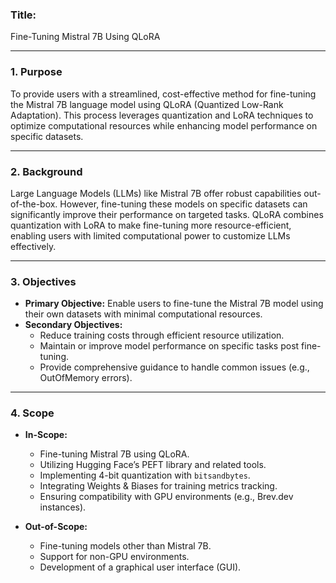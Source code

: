 
### **Title:**  
Fine-Tuning Mistral 7B Using QLoRA 

---

### **1. Purpose**

To provide users with a streamlined, cost-effective method for fine-tuning the Mistral 7B language model using QLoRA (Quantized Low-Rank Adaptation). This process leverages quantization and LoRA techniques to optimize computational resources while enhancing model performance on specific datasets.

---

### **2. Background**

Large Language Models (LLMs) like Mistral 7B offer robust capabilities out-of-the-box. However, fine-tuning these models on specific datasets can significantly improve their performance on targeted tasks. QLoRA combines quantization with LoRA to make fine-tuning more resource-efficient, enabling users with limited computational power to customize LLMs effectively.

---

### **3. Objectives**

- **Primary Objective:** Enable users to fine-tune the Mistral 7B model using their own datasets with minimal computational resources.
- **Secondary Objectives:**
  - Reduce training costs through efficient resource utilization.
  - Maintain or improve model performance on specific tasks post fine-tuning.
  - Provide comprehensive guidance to handle common issues (e.g., OutOfMemory errors).

---

### **4. Scope**

- **In-Scope:**
  - Fine-tuning Mistral 7B using QLoRA.
  - Utilizing Hugging Face’s PEFT library and related tools.
  - Implementing 4-bit quantization with `bitsandbytes`.
  - Integrating Weights & Biases for training metrics tracking.
  - Ensuring compatibility with GPU environments (e.g., Brev.dev instances).

- **Out-of-Scope:**
  - Fine-tuning models other than Mistral 7B.
  - Support for non-GPU environments.
  - Development of a graphical user interface (GUI).


